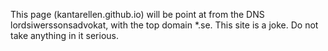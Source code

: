 This page (kantarellen.github.io) will be point at from the DNS lordsiwerssonsadvokat, with the top domain *.se.
This site is a joke. Do not take anything in it serious.
